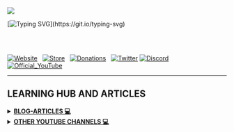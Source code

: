 <img src="https://github.com/fixitgearware/fixitgearwaresecurity/blob/main/fixitgearwarebio.png">


[![Typing SVG](https://readme-typing-svg.demolab.com?font=Fira+Code&pause=1000&color=62F71A&width=435&lines=Founded+in+2019%2C+FixitGearWare+Security;Aims+in+Promoting+Offensive+Security+(Read+Teaming)%2C%2C;Defensive+Security+(Blue+Teaming)%2C;Information+Security+(InfoSec)%2C;and+the+use+of+AI+(Aritificial+Intelligence);In+promoting+and+providing+sustainable+;cybersecurity+education+and+awareness.)](https://git.io/typing-svg)

<br><br>

 [![Website](https://img.shields.io/badge/fixitgearware.com-Blue?style=for-the-badge&logo=weblate&logoColor=white&labelColor=%2300FF00&color=blue)](https://fixitgearware.com) &nbsp;  [![Store](https://img.shields.io/badge/online_store-%23000000?style=for-the-badge&logo=shopify&logoColor=black&labelColor=%23FFFF00&color=black)](https://fixitgearware.com/store/) &nbsp;  [![Donations](https://img.shields.io/badge/Support%20%26%20Donations-%23000000?style=for-the-badge&logo=paypal&logoColor=white&color=GREEN)](https://www.fixitgearware.com/services/donations_support/) &nbsp; [![Twitter](https://img.shields.io/badge/x(former%20twitter)-%23000000?style=for-the-badge&logo=x&logoColor=black&labelColor=%2300FFFF&color=black)](https://x.com/fixitgearware)&nbsp;[![Discord](https://img.shields.io/badge/DISCORD-%23000000?style=for-the-badge&logo=DISCORD&logoColor=white&color=%235865F2)](https://discord.com/invite/XGSczQaDR8)
 &nbsp;[![Official_YouTube](https://img.shields.io/badge/OFFICIAL%20YOUTUBE-%23000000?style=for-the-badge&logo=YOUTUBE&logoColor=white&color=%23FF0000)](https://www.youtube.com/@fixitgearware
) 


---
<h2>LEARNING HUB AND ARTICLES</h2>
<details>
<summary><b><u>BLOG-ARTICLES 💻</u></b></summary><br>

[![Cybersecurity_blog](https://img.shields.io/badge/Cybersecurity-%23000000?style=for-the-badge&logo=cyberdefenders&logoColor=white&labelColor=blue&color=purple)](https://www.fixitgearware.com/Blogs/cybsec-news/cyber-security/) &nbsp; [![Ethical_Hacking](https://img.shields.io/badge/Ethical_Hacking-%23000000?style=for-the-badge&logo=gnome%20terminal&logoColor=white&labelColor=black&color=%23FF5722)](https://www.fixitgearware.com/Blogs/cybsec-news/ethical-hacking/) &nbsp; [![GLoba_News](https://img.shields.io/badge/Global_News-%23000000?style=for-the-badge&logo=blogger&logoColor=white&labelColor=black&color=%23008080)](https://www.fixitgearware.com/Blogs/cybsec-news/global-news/) &nbsp; [![Infotech_Q](https://img.shields.io/badge/Infotech%20Q%26A-%23000000?style=for-the-badge&logo=quizlet&logoColor=white&labelColor=%20%23d77325%20&color=b1ad1e)](https://www.fixitgearware.com/Blogs/cybsec-news/infotech-q-a/) 
</details>

<details>
<summary><b><u>OTHER YOUTUBE CHANNELS 💻</u></b></summary><br>

[![Coding_YouTube](https://img.shields.io/badge/LEARN%20CODING%20YOUTUBE-%23000000?style=for-the-badge&logo=YOUTUBE&logoColor=white&color=%23FF0000)](https://www.youtube.com/@FixitgearwareCodingChannel) &nbsp; [![Q&A_YouTube](https://img.shields.io/badge/Cybersecurity%20Q%20%26%20A-%23000000?style=for-the-badge&logo=youtube&logoColor=white&color=%23FF0000)](https://www.youtube.com/@FixitgearwareCybersecQAChannel) 
</details>
